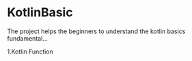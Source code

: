 # KotlinBasic
The project helps the beginners to understand the kotlin  basics fundamental...

1.Kotlin Function
